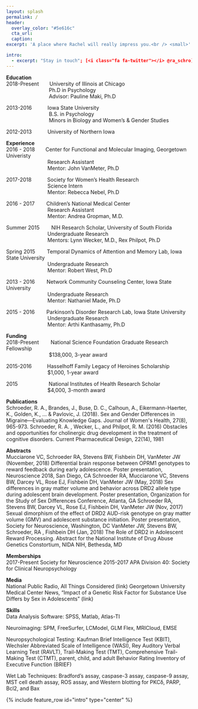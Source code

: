 ```yaml
---
layout: splash
permalink: /
header:
  overlay_color: "#5e616c"
  cta_url: 
  caption:
excerpt: 'A place where Rachel will really impress you.<br /> <small>'

intro:
  - excerpt: "Stay in touch"; [<i class="fa fa-twitter"></i> @ra_schro](https://twitter.com/ra_schro){: .btn .btn--twitter}'
---
```



<b>Education</b> <br/>
2018-Present &emsp;&ensp;  University of Illinois at Chicago<br/>
&emsp;&emsp;&emsp;&emsp;&emsp;&emsp;&emsp;&emsp; Ph.D in Psychology <br/>
&emsp;&emsp;&emsp;&emsp;&emsp;&emsp;&emsp;&emsp; Advisor: Pauline Maki, Ph.D<br/> 

2013-2016 &emsp;&emsp;&ensp; Iowa State University<br/>
&emsp;&emsp;&emsp;&emsp;&emsp;&emsp;&emsp;&emsp; B.S. in Psychology<br/>
&emsp;&emsp;&emsp;&emsp;&emsp;&emsp;&emsp;&emsp; Minors in Biology and Women’s & Gender Studies<br/>

2012-2013 &emsp;&emsp;&ensp; University of Northern Iowa<br/>


<b>Experience</b> <br/>
2016 - 2018 &emsp;&ensp; Center for Functional and Molecular Imaging, Georgetown Univeristy<br/>
&emsp;&emsp;&emsp;&emsp;&emsp;&emsp;&emsp;&emsp;Research Assistant<br/>
&emsp;&emsp;&emsp;&emsp;&emsp;&emsp;&emsp;&emsp;Mentor: John VanMeter, Ph.D<br/>

2017-2018 &emsp;&emsp;&ensp; Society for Women’s Health Research<br/>
&emsp;&emsp;&emsp;&emsp;&emsp;&emsp;&emsp;&emsp;Science Intern<br/>
&emsp;&emsp;&emsp;&emsp;&emsp;&emsp;&emsp;&emsp;Mentor: Rebecca Nebel, Ph.D<br/>

2016 - 2017 &emsp;&emsp;Children’s National Medical Center<br/>
&emsp;&emsp;&emsp;&emsp;&emsp;&emsp;&emsp;&emsp;Research Assistant<br/>
&emsp;&emsp;&emsp;&emsp;&emsp;&emsp;&emsp;&emsp;Mentor: Andrea Gropman, M.D.<br/>

Summer 2015 &emsp;&emsp;NIH Research Scholar, University of South Florida<br/>
&emsp;&emsp;&emsp;&emsp;&emsp;&emsp;&emsp;&emsp;Undergraduate Research<br/>
&emsp;&emsp;&emsp;&emsp;&emsp;&emsp;&emsp;&emsp;Mentors: Lynn Wecker, M.D., Rex Philpot, Ph.D<br/>

Spring 2015 &emsp;&emsp;Temporal Dynamics of Attention and Memory Lab, Iowa State University<br/>
&emsp;&emsp;&emsp;&emsp;&emsp;&emsp;&emsp;&emsp;Undergraduate Research<br/>
&emsp;&emsp;&emsp;&emsp;&emsp;&emsp;&emsp;&emsp;Mentor: Robert West, Ph.D<br/>

2013 - 2016 &emsp;&emsp;Network Community Counseling Center, Iowa State University<br/>
&emsp;&emsp;&emsp;&emsp;&emsp;&emsp;&emsp;&emsp;Undergraduate Research<br/>
&emsp;&emsp;&emsp;&emsp;&emsp;&emsp;&emsp;&emsp;Mentor: Nathaniel Made, Ph.D<br/>

2015 - 2016 &emsp;&emsp;Parkinson’s Disorder Research Lab, Iowa State University<br/>
&emsp;&emsp;&emsp;&emsp;&emsp;&emsp;&emsp;&emsp;Undergraduate Research<br/>
&emsp;&emsp;&emsp;&emsp;&emsp;&emsp;&emsp;&emsp;Mentor: Arthi Kanthasamy, Ph.D<br/>

<b>Funding</b> <br/>
2018-Present&emsp;&emsp; National Science Foundation Graduate Research Fellowship<br/>
&emsp;&emsp;&emsp;&emsp;&emsp;&emsp;&emsp;&emsp; $138,000, 3-year award<br/>

2015-2016&emsp;&emsp;&emsp;Hasselhoff Family Legacy of Heroines Scholarship<br/>
&emsp;&emsp;&emsp;&emsp;&emsp;&emsp;&emsp;&emsp;$1,000, 1-year award<br/>

2015&emsp;&emsp;&emsp;&emsp;&emsp;&emsp;National Institutes of Health Research Scholar<br/>
&emsp;&emsp;&emsp;&emsp;&emsp;&emsp;&emsp;&emsp;$4,000, 3-month award<br/>


<b>Publications</b> <br/>
Schroeder, R. A., Brandes, J., Buse, D. C., Calhoun, A., Eikermann-Haerter, K., Golden, K., ... & Pavlovic, J. (2018). Sex and Gender Differences in Migraine—Evaluating Knowledge Gaps. Journal of Women's Health, 27(8), 965-973.
Schroeder, R. A. , Wecker, L., and Philpot, R. M. (2016) Obstacles and opportunities for cholinergic drug development in the treatment of cognitive disorders. Current Pharmaceutical Design, 22(14), 1981


<b>Abstracts</b> <br/>
Mucciarone VC, Schroeder RA, Stevens BW, Fishbein DH, VanMeter JW (November, 2018) Differential brain response between OPRM1 genotypes to reward feedback during early adolescence. Poster presentation, Neuroscience 2018, San Diego, CA
Schroeder RA, Mucciarone VC, Stevens BW, Darcey VL, Rose EJ, Fishbein DH, VanMeter JW (May, 2018) Sex differences in gray matter volume and behavior across DRD2 allele type during adolescent brain development. Poster presentation, Organization for the Study of Sex Differences Conference, Atlanta, GA
Schroeder RA, Stevens BW, Darcey VL, Rose EJ, Fishbein DH, VanMeter JW (Nov, 2017) Sexual dimorphism of the effect of DRD2 AUD-risk genotype on gray matter volume (GMV) and adolescent substance initiation. Poster presentation, Society for Neuroscience, Washington, DC
VanMeter JW, Stevens BW, Schroeder, RA , Fishbein DH (Jan, 2018) The Role of DRD2 in Adolescent Reward Processing. Abstract for the National Institute of Drug Abuse Genetics Constortium, NIDA NIH, Bethesda, MD


<b>Memberships</b> <br/>
2017-Present
Society for Neuroscience
2015-2017
APA Division 40: Society for Clinical Neuropsychology

<b>Media</b> <br/>
National Public Radio, All Things Considered (link)
Georgetown University Medical Center News, “Impact of a Genetic Risk Factor for Substance Use Differs by Sex in Adolescents” (link)

<b>Skills</b> <br/>
Data Analysis Software:
SPSS, Matlab, Atlas-TI

Neuroimaging:
SPM, FreeSurfer, LCModel, GLM Flex, MRICloud, EMSE

Neuropsychological Testing:
Kaufman Brief Intelligence Test (KBIT), Wechsler Abbreviated Scale of Intelligence (WASI), Rey Auditory Verbal Learning Test (RAVLT), Trail-Making Test (TMT), Comprehensive Trail-Making Test (CTMT), parent, child, and adult Behavior Rating Inventory of Executive Function (BRIEF)

Wet Lab Techniques:
Bradford’s assay, caspase-3 assay, caspase-9 assay, MST cell death assay, ROS assay, and Western blotting for PKCδ, PARP, Bcl2, and Bax




{% include feature_row id="intro" type="center" %} 




<!-- {% include feature_row %} -->
